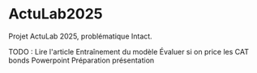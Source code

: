 # ActuLab2025
Projet ActuLab 2025, problématique Intact.

TODO : 
Lire l'article
Entraînement du modèle
Évaluer si on price les CAT bonds
Powerpoint
Préparation présentation
